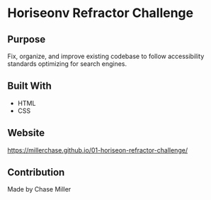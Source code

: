 # Horiseonv Refractor Challenge

## Purpose
Fix, organize, and improve existing codebase to follow accessibility standards optimizing for search engines. 

## Built With
* HTML
* CSS

## Website
https://millerchase.github.io/01-horiseon-refractor-challenge/

## Contribution
Made by Chase Miller